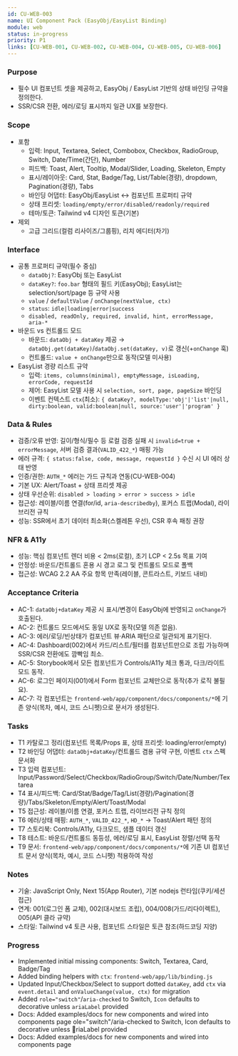 ```yaml
---
id: CU-WEB-003
name: UI Component Pack (EasyObj/EasyList Binding)
module: web
status: in-progress
priority: P1
links: [CU-WEB-001, CU-WEB-002, CU-WEB-004, CU-WEB-005, CU-WEB-006]
---
```


### Purpose
- 필수 UI 컴포넌트 셋을 제공하고, EasyObj / EasyList 기반의 상태 바인딩 규약을 정의한다.
- SSR/CSR 전환, 에러/로딩 표시까지 일관 UX를 보장한다.

### Scope
- 포함
  - 입력: Input, Textarea, Select, Combobox, Checkbox, RadioGroup, Switch, Date/Time(간단), Number
  - 피드백: Toast, Alert, Tooltip, Modal/Slider, Loading, Skeleton, Empty
  - 표시/레이아웃: Card, Stat, Badge/Tag, List/Table(경량), dropdown, Pagination(경량), Tabs
  - 바인딩 어댑터: EasyObj/EasyList ↔ 컴포넌트 프로퍼티 규약
  - 상태 프리셋: `loading/empty/error/disabled/readonly/required`
  - 테마/토큰: Tailwind v4 디자인 토큰(기본)
- 제외
  - 고급 그리드(컬럼 리사이즈/그룹핑), 리치 에디터(차기)

### Interface
- 공통 프로퍼티 규약(필수 중심)
  - `dataObj?`: EasyObj 또는 EasyList
  - `dataKey?`: `foo.bar` 형태의 필드 키(EasyObj); EasyList는 selection/sort/page 등 규약 사용
  - `value` / `defaultValue` / `onChange(nextValue, ctx)`
  - `status`: `idle|loading|error|success`
  - `disabled, readOnly, required, invalid, hint, errorMessage, aria-*`
- 바운드 vs 컨트롤드 모드
  - 바운드: `dataObj + dataKey` 제공 → `dataObj.get(dataKey)`/`dataObj.set(dataKey, v)`로 갱신(+`onChange` 훅)
  - 컨트롤드: `value + onChange`만으로 동작(모델 미사용)
- EasyList 경량 리스트 규약
  - 입력: `items, columns(minimal), emptyMessage, isLoading, errorCode, requestId`
  - 제어: EasyList 모델 사용 시 `selection, sort, page, pageSize` 바인딩
  - 이벤트 컨텍스트 `ctx`(최소): `{ dataKey?, modelType:'obj'|'list'|null, dirty:boolean, valid:boolean|null, source:'user'|'program' }`

### Data & Rules
- 검증/오류 반영: 길이/형식/필수 등 로컬 검증 실패 시 `invalid=true + errorMessage`, 서버 검증 결과(`VALID_422_*`) 매핑 가능
- 에러 규격: `{ status:false, code, message, requestId }` 수신 시 UI 에러 상태 반영
- 인증/권한: `AUTH_*` 에러는 가드 규칙과 연동(CU-WEB-004)
- 기본 UX: Alert/Toast + 상태 프리셋 제공
- 상태 우선순위: `disabled > loading > error > success > idle`
- 접근성: 레이블/이름 연결(for/id, `aria-describedby`), 포커스 트랩(Modal), 라이브리전 규칙
- 성능: SSR에서 초기 데이터 최소화(스켈레톤 우선), CSR 후속 패칭 권장

### NFR & A11y
- 성능: 핵심 컴포넌트 렌더 비용 < 2ms(로컬), 초기 LCP < 2.5s 목표 기여
- 안정성: 바운드/컨트롤드 혼용 시 경고 로그 및 컨트롤드 모드로 폴백
- 접근성: WCAG 2.2 AA 주요 항목 만족(레이블, 콘트라스트, 키보드 내비)

### Acceptance Criteria
- AC-1: `dataObj+dataKey` 제공 시 표시/변경이 EasyObj에 반영되고 `onChange`가 호출된다.
- AC-2: 컨트롤드 모드에서도 동일 UX로 동작(모델 의존 없음).
- AC-3: 에러/로딩/빈상태가 컴포넌트 뷰·ARIA 패턴으로 일관되게 표기된다.
- AC-4: Dashboard(002)에서 카드/리스트/필터를 컴포넌트만으로 조립 가능하며 SSR/CSR 전환에도 깜빡임 최소.
- AC-5: Storybook에서 모든 컴포넌트가 Controls/A11y 체크 통과, 다크/라이트 모드 동작.
- AC-6: 로그인 페이지(001)에서 Form 컴포넌트 교체만으로 동작(추가 로직 불필요).
- AC-7: 각 컴포넌트는 `frontend-web/app/component/docs/components/*`에 기존 양식(목차, 예시, 코드 스니펫)으로 문서가 생성된다.

### Tasks
- T1 카탈로그 정리(컴포넌트 목록/Props 표, 상태 프리셋: loading/error/empty)
- T2 바인딩 어댑터: `dataObj+dataKey`/컨트롤드 겸용 규약 구현, 이벤트 `ctx` 스펙 문서화
- T3 입력 컴포넌트: Input/Password/Select/Checkbox/RadioGroup/Switch/Date/Number/Textarea
- T4 표시/피드백: Card/Stat/Badge/Tag/List(경량)/Pagination(경량)/Tabs/Skeleton/Empty/Alert/Toast/Modal
- T5 접근성: 레이블/이름 연결, 포커스 트랩, 라이브리전 규칙 정의
- T6 에러/상태 매핑: `AUTH_*`, `VALID_422_*`, `HD_*` → Toast/Alert 패턴 정의
- T7 스토리북: Controls/A11y, 다크모드, 샘플 데이터 갱신
- T8 테스트: 바운드/컨트롤드 동등성, 에러/로딩 표시, EasyList 정렬/선택 동작
- T9 문서: `frontend-web/app/component/docs/components/*`에 기존 UI 컴포넌트 문서 양식(목차, 예시, 코드 스니펫) 적용하여 작성

### Notes
- 기술: JavaScript Only, Next 15(App Router), 기본 nodejs 런타임(쿠키/세션 접근)
- 연계: 001(로그인 폼 교체), 002(대시보드 조립), 004/008(가드/리다이렉트), 005(API 클라 규약)
- 스타일: Tailwind v4 토큰 사용, 컴포넌트 스타일은 토큰 참조(하드코딩 지양)

### Progress
- Implemented initial missing components: Switch, Textarea, Card, Badge/Tag
- Added binding helpers with `ctx`: `frontend-web/app/lib/binding.js`
- Updated Input/Checkbox/Select to support dotted `dataKey`, add `ctx` via `event.detail` and `onValueChange(value, ctx)` for migration
- Added `role="switch"`/`aria-checked` to Switch, `Icon` defaults to decorative unless `ariaLabel` provided
- Docs: Added examples/docs for new components and wired into components page
ole="switch"/aria-checked to Switch, Icon defaults to decorative unless riaLabel provided
- Docs: Added examples/docs for new components and wired into components page
